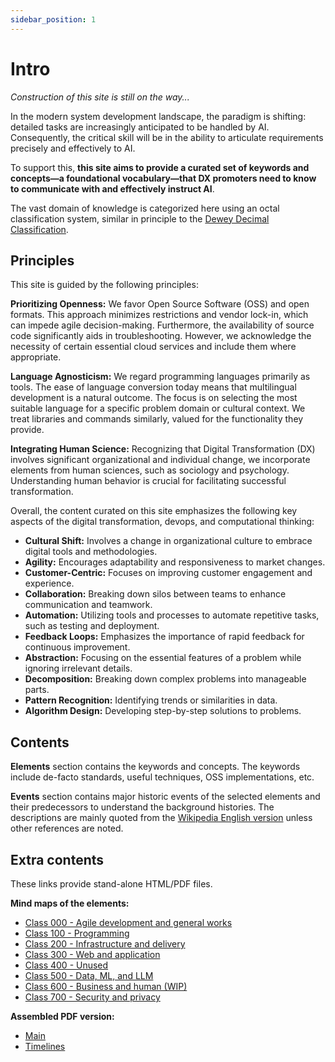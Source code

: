 ```yaml
---
sidebar_position: 1
---
```


# Intro

_Construction of this site is still on the way..._

In the modern system development landscape, the paradigm is shifting: detailed tasks are increasingly anticipated to be handled by AI. Consequently, the critical skill will be in the ability to articulate requirements precisely and effectively to AI.

To support this, **this site aims to provide a curated set of keywords and concepts—a foundational vocabulary—that DX promoters need to know to communicate with and effectively instruct AI**.

The vast domain of knowledge is categorized here using an octal classification system, similar in principle to the [Dewey Decimal Classification](https://en.wikipedia.org/wiki/Dewey_Decimal_Classification).

## Principles

This site is guided by the following principles:

**Prioritizing Openness:** We favor Open Source Software (OSS) and open formats. This approach minimizes restrictions and vendor lock-in, which can impede agile decision-making. Furthermore, the availability of source code significantly aids in troubleshooting. However, we acknowledge the necessity of certain essential cloud services and include them where appropriate.

**Language Agnosticism:** We regard programming languages primarily as tools. The ease of language conversion today means that multilingual development is a natural outcome. The focus is on selecting the most suitable language for a specific problem domain or cultural context. We treat libraries and commands similarly, valued for the functionality they provide.

**Integrating Human Science:** Recognizing that Digital Transformation (DX) involves significant organizational and individual change, we incorporate elements from human sciences, such as sociology and psychology. Understanding human behavior is crucial for facilitating successful transformation.

Overall, the content curated on this site emphasizes the following key aspects of the digital transformation, devops, and computational thinking:

- **Cultural Shift:** Involves a change in organizational culture to embrace digital tools and methodologies.
- **Agility:** Encourages adaptability and responsiveness to market changes.
- **Customer-Centric:** Focuses on improving customer engagement and experience.
- **Collaboration:** Breaking down silos between teams to enhance communication and teamwork.
- **Automation:** Utilizing tools and processes to automate repetitive tasks, such as testing and deployment.
- **Feedback Loops:** Emphasizes the importance of rapid feedback for continuous improvement.
- **Abstraction:** Focusing on the essential features of a problem while ignoring irrelevant details.
- **Decomposition:** Breaking down complex problems into manageable parts.
- **Pattern Recognition:** Identifying trends or similarities in data.
- **Algorithm Design:** Developing step-by-step solutions to problems.

## Contents

**Elements** section contains the keywords and concepts.
The keywords include de-facto standards, useful techniques, OSS implementations, etc.

**Events** section contains major historic events of the selected elements and their predecessors to understand the background histories.
The descriptions are mainly quoted from the [Wikipedia English version](https://en.wikipedia.org/wiki/Main_Page) unless other references are noted.

## Extra contents

These links provide stand-alone HTML/PDF files.

**Mind maps of the elements:**

- [Class 000 - Agile development and general works](pathname:///usr/docs/main/cls0.map.html)
- [Class 100 - Programming](pathname:///usr/docs/main/cls1.map.html)
- [Class 200 - Infrastructure and delivery](pathname:///usr/docs/main/cls2.map.html)
- [Class 300 - Web and application](pathname:///usr/docs/main/cls3.map.html)
- [Class 400 - Unused](pathname:///usr/docs/main/cls4.map.html)
- [Class 500 - Data, ML, and LLM](pathname:///usr/docs/main/cls5.map.html)
- [Class 600 - Business and human (WIP)](pathname:///usr/docs/main/cls6.map.html)
- [Class 700 - Security and privacy](pathname:///usr/docs/main/cls7.map.html)

**Assembled PDF version:**

- [Main](pathname:///usr/docs/main.pdf)
- [Timelines](pathname:///usr/docs/timelines.pdf)
